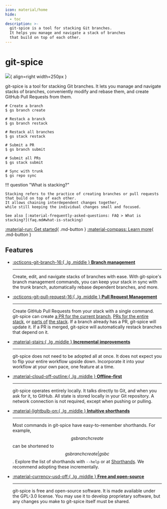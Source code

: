 ```yaml
---
icon: material/home
hide:
  - toc
description: >-
  git-spice is a tool for stacking Git branches.
  It helps you manage and navigate a stack of branches
  that build on top of each other.
---
```


# git-spice

![](img/logo.png){ align=right width=250px }

git-spice is a tool for stacking Git branches.
It lets you manage and navigate stacks of branches,
conveniently modify and rebase them,
and create GitHub Pull Requests from them.

<div class="grid" markdown>

```freeze language="shell"
# Create a branch
$ gs branch create

# Restack a branck
$ gs branch restack

# Restack all branches
$ gs stack restack
```

```freeze language="shell"
# Submit a PR
$ gs branch submit

# Submit all PRs
$ gs stack submit

# Sync with trunk
$ gs repo sync
```

</div>

!!! question "What is stacking?"

    Stacking refers to the practice of creating branches or pull requests
    that build on top of each other.
    It allows chaining interdependent changes together,
    while still keeping the individual changes small and focused.

    See also [:material-frequently-asked-questions: FAQ > What is stacking?](faq.md#what-is-stacking)

[:material-run: Get started](start/index.md){ .md-button }
[:material-compass: Learn more](guide/index.md){ .md-button }

## Features

<div class="grid cards" markdown>

-   [:octicons-git-branch-16:{ .lg .middle } __Branch management__](guide/branch.md)

    ---

    Create, edit, and navigate stacks of branches with ease.
    With git-spice's branch management commands,
    you can keep your stack in sync with the trunk branch,
    automatically rebase dependent branches, and more.

-   [:octicons-git-pull-request-16:{ .lg .middle } __Pull Request Management__](guide/pr.md)

    ---

    Create GitHub Pull Requests from your stack with a single command.
    git-spice can create
    [a PR for the current branch](cli/index.md#gs-branch-submit),
    [PRs for the entire stack](cli/index.md#gs-stack-submit), or
    [parts of](cli/index.md#gs-upstack-submit)
    [the stack](cli/index.md#gs-downstack-submit).
    If a branch already has a PR, git-spice will update it.
    If a PR is merged,
    git-spice will automatically restack branches that depend on it.

-   [:material-stairs:{ .lg .middle } __Incremental improvements__](start/stack.md)

    ---

    git-spice does not need to be adopted all at once.
    It does not expect you to flip your entire workflow upside down.
    Incorporate it into your workflow at your own pace,
    one feature at a time.

-   [:material-cloud-off-outline:{ .lg .middle } __Offline-first__](guide/internals.md)

    ---

    git-spice operates entirely locally.
    It talks directly to Git, and when you ask for it, to GitHub.
    All state is stored locally in your Git repository.
    A network connection is not required, except when pushing or pulling.

-   [:material-lightbulb-on:{ .lg .middle } __Intuitive shorthands__](cli/shorthand.md)

    ---

    Most commands in git-spice have easy-to-remember shorthands.
    For example, $$gs branch create$$ can be shortened to $$gs branch create|gs bc$$.
    Explore the list of shorthands with `--help` or at [Shorthands](cli/shorthand.md).
    We recommend adopting these incrementally.

-   [:material-currency-usd-off:{ .lg .middle } __Free and open-source__](https://github.com/abhinav/git-spice)

    ---

    git-spice is free and open-source software.
    It is made available under the GPL-3.0 license.
    You may use it to develop proprietary software,
    but any changes you make to git-spice itself must be shared.

</div>
